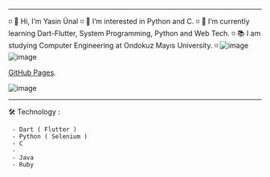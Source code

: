   ----------------------------------------------------------------------
  ◽️ 👋 Hi, I’m Yasin Ünal
  ◽️ 👀 I’m interested in Python and C.
  ◽️ 🌱 I’m currently learning Dart-Flutter, System Programming, Python and  Web Tech.
  ◽️ 📚 I am studying Computer Engineering at Ondokuz Mayıs University. 
  ◽️ ![image](https://upload.wikimedia.org/wikipedia/commons/4/45/Notion_app_logo.png)
![image](https://user-images.githubusercontent.com/56133248/154100905-3f582827-9428-48c4-8d6d-5fd27b14ac4b.png)


  [GitHub Pages](https://dawn-squash-710.notion.site/Makaleler-2a2a2615f2964cf584341a880aa94f41).
  
![image](https://user-images.githubusercontent.com/56133248/143773264-7933ce21-81b2-4057-bfb7-5bcc7be3691a.png)

  ----------------------------------------------------------------------
  
  🛠 Technology : 
    
     - Dart ( Flutter )
     - Python ( Selenium ) 
     - C
     - 
     - Java
     - Ruby
  
  
<!---
Pilestin/Pilestin is a ✨ special ✨ repository because its `README.md` (this file) appears on your GitHub profile.
You can click the Preview link to take a look at your changes.
--->
